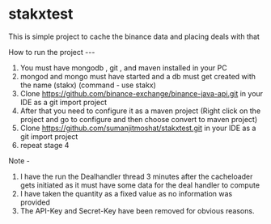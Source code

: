 # stakxtest
This is simple project to cache the binance data and placing deals with that

How to run the project ---
1. You must have mongodb , git , and maven installed in your PC
2. mongod and mongo must have started and a db must get created with the name (stakx) (command - use stakx)
3. Clone https://github.com/binance-exchange/binance-java-api.git in your IDE as a git import project
4. After that you need to configure it as a maven project (Right click on the project and go to configure and then choose convert to maven project)
4. Clone https://github.com/sumanjitmoshat/stakxtest.git in your IDE as a git import project
5. repeat stage 4


Note  - 
1. I have the run the Dealhandler thread 3 minutes after the cacheloader gets initiated as it must have some data for the deal handler to compute
2. I have taken the quantity as a fixed value as no information was provided
3. The API-Key and Secret-Key  have been removed for obvious reasons.


